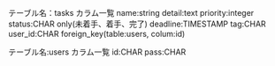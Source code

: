テーブル名：tasks
カラム一覧
name:string
detail:text
priority:integer
status:CHAR only(未着手、着手、完了)
deadline:TIMESTAMP
tag:CHAR
user_id:CHAR foreign_key(table:users, colum:id)

テーブル名:users
カラム一覧
id:CHAR
pass:CHAR

